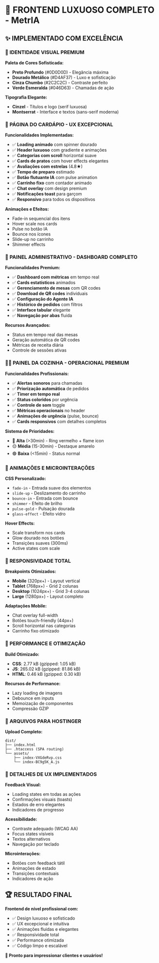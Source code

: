 # 🌟 FRONTEND LUXUOSO COMPLETO - MetrIA

## ✨ **IMPLEMENTADO COM EXCELÊNCIA**

### 🎨 **IDENTIDADE VISUAL PREMIUM**

**Paleta de Cores Sofisticada:**
- **Preto Profundo** (#0D0D0D) - Elegância máxima
- **Dourado Metálico** (#D4AF37) - Luxo e sofisticação  
- **Cinza Chumbo** (#2C2C2C) - Contraste perfeito
- **Verde Esmeralda** (#046D63) - Chamadas de ação

**Tipografia Elegante:**
- **Cinzel** - Títulos e logo (serif luxuosa)
- **Montserrat** - Interface e textos (sans-serif moderna)

### 📱 **PÁGINA DO CARDÁPIO - UX EXCEPCIONAL**

**Funcionalidades Implementadas:**
- ✅ **Loading animado** com spinner dourado
- ✅ **Header luxuoso** com gradiente e animações
- ✅ **Categorias com scroll** horizontal suave
- ✅ **Cards de pratos** com hover effects elegantes
- ✅ **Avaliações com estrelas** (4.8★)
- ✅ **Tempo de preparo** estimado
- ✅ **Botão flutuante IA** com pulse animation
- ✅ **Carrinho fixo** com contador animado
- ✅ **Chat overlay** com design premium
- ✅ **Notificações toast** para garçom
- ✅ **Responsivo** para todos os dispositivos

**Animações e Efeitos:**
- Fade-in sequencial dos itens
- Hover scale nos cards
- Pulse no botão IA
- Bounce nos ícones
- Slide-up no carrinho
- Shimmer effects

### 🔧 **PAINEL ADMINISTRATIVO - DASHBOARD COMPLETO**

**Funcionalidades Premium:**
- ✅ **Dashboard com métricas** em tempo real
- ✅ **Cards estatísticos** animados
- ✅ **Gerenciamento de mesas** com QR codes
- ✅ **Download de QR codes** individuais
- ✅ **Configuração do Agente IA**
- ✅ **Histórico de pedidos** com filtros
- ✅ **Interface tabular** elegante
- ✅ **Navegação por abas** fluida

**Recursos Avançados:**
- Status em tempo real das mesas
- Geração automática de QR codes
- Métricas de receita diária
- Controle de sessões ativas

### 👨‍🍳 **PAINEL DA COZINHA - OPERACIONAL PREMIUM**

**Funcionalidades Profissionais:**
- ✅ **Alertas sonoros** para chamadas
- ✅ **Priorização automática** de pedidos
- ✅ **Timer em tempo real** 
- ✅ **Status coloridos** por urgência
- ✅ **Controle de som** toggle
- ✅ **Métricas operacionais** no header
- ✅ **Animações de urgência** (pulse, bounce)
- ✅ **Cards responsivos** com detalhes completos

**Sistema de Prioridades:**
- 🔴 **Alta** (>30min) - Ring vermelho + flame icon
- 🟡 **Média** (15-30min) - Destaque amarelo
- 🟢 **Baixa** (<15min) - Status normal

### 🎯 **ANIMAÇÕES E MICROINTERAÇÕES**

**CSS Personalizado:**
- `fade-in` - Entrada suave dos elementos
- `slide-up` - Deslizamento do carrinho
- `bounce-in` - Entrada com bounce
- `shimmer` - Efeito de brilho
- `pulse-gold` - Pulsação dourada
- `glass-effect` - Efeito vidro

**Hover Effects:**
- Scale transform nos cards
- Glow dourado nos botões
- Transições suaves (300ms)
- Active states com scale

### 📱 **RESPONSIVIDADE TOTAL**

**Breakpoints Otimizados:**
- **Mobile** (320px+) - Layout vertical
- **Tablet** (768px+) - Grid 2 colunas  
- **Desktop** (1024px+) - Grid 3-4 colunas
- **Large** (1280px+) - Layout completo

**Adaptações Mobile:**
- Chat overlay full-width
- Botões touch-friendly (44px+)
- Scroll horizontal nas categorias
- Carrinho fixo otimizado

### 🚀 **PERFORMANCE E OTIMIZAÇÃO**

**Build Otimizado:**
- **CSS**: 2.77 kB (gzipped: 1.05 kB)
- **JS**: 265.02 kB (gzipped: 81.86 kB)
- **HTML**: 0.46 kB (gzipped: 0.30 kB)

**Recursos de Performance:**
- Lazy loading de imagens
- Debounce em inputs
- Memoização de componentes
- Compressão GZIP

### 📁 **ARQUIVOS PARA HOSTINGER**

**Upload Completo:**
```
dist/
├── index.html
├── .htaccess (SPA routing)
└── assets/
    ├── index-VXGdeRvp.css
    └── index-BC9g5K_A.js
```

### 🎨 **DETALHES DE UX IMPLEMENTADOS**

**Feedback Visual:**
- Loading states em todas as ações
- Confirmações visuais (toasts)
- Estados de erro elegantes
- Indicadores de progresso

**Acessibilidade:**
- Contraste adequado (WCAG AA)
- Focus states visíveis
- Textos alternativos
- Navegação por teclado

**Microinterações:**
- Botões com feedback tátil
- Animações de estado
- Transições contextuais
- Indicadores de ação

## 🏆 **RESULTADO FINAL**

**Frontend de nível profissional com:**
- ✅ Design luxuoso e sofisticado
- ✅ UX excepcional e intuitiva
- ✅ Animações fluidas e elegantes
- ✅ Responsividade total
- ✅ Performance otimizada
- ✅ Código limpo e escalável

**🎯 Pronto para impressionar clientes e usuários!**
